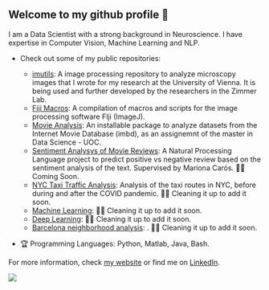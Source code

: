 ## Welcome to my github profile 👋
I am a Data Scientist with a strong background in Neuroscience. I have expertise in Computer Vision, Machine Learning and NLP.
- Check out some of my public repositories:
  - [imutils](https://github.com/ulisesrey/imutils/): A image processing repository to analyze microscopy images that I wrote for my research at the University of Vienna. It is being used and further developed by the researchers in the Zimmer Lab.
  - [Fiji Macros](https://github.com/ulisesrey/fiji_macros/): A compilation of macros and scripts for the image processing software FIji (ImageJ).
  - [Movie Analysis](https://github.com/ulisesrey/movie_project): An installable package to analyze datasets from the Internet Movie Database (imbd), as an assignemnt of the master in Data Science - UOC.
  - [Sentiment Analysys of Movie Reviews](): A Natural Processing Language project to predict positive vs negative review based on the sentiment analysis of the text. Supervised by Mariona Carós. 👷🏼 Coming Soon.
  - [NYC Taxi Traffic Analysis](): Analysis of the taxi routes in NYC, before during and after the COVID pandemic. 👷🏼 Cleaning it up to add it soon.
  - [Machine Learning](): 👷🏼 Cleaning it up to add it soon.
  - [Deep Learning](): 👷🏼 Cleaning it up to add it soon.
  - [Barcelona neighborhood analysis](): . 👷🏼 Cleaning it up to add it soon.

- 🏆 Programming Languages:
Python,
Matlab,
Java,
Bash.


For more information, check [my website](https://ulisesrey.github.io/) or find me on [LinkedIn](https://www.linkedin.com/in/ulisesrey/).


  <img src="https://capsule-render.vercel.app/api?type=waving&color=gradient&height=80&section=footer"/>


<!--
**ulisesrey/ulisesrey** is a ✨ _special_ ✨ repository because its `README.md` (this file) appears on your GitHub profile.
-->
